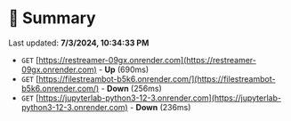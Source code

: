 # 📖 Summary
Last updated: **7/3/2024, 10:34:33 PM**

- `GET` [https://restreamer-09gx.onrender.com](https://restreamer-09gx.onrender.com) - **Up** (690ms)
- `GET` [https://filestreambot-b5k6.onrender.com/](https://filestreambot-b5k6.onrender.com/) - **Down** (256ms)
- `GET` [https://jupyterlab-python3-12-3.onrender.com](https://jupyterlab-python3-12-3.onrender.com) - **Down** (236ms)
